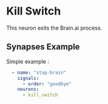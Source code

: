# Kill Switch

This neuron exits the Brain.ai process.

## Synapses Example

Simple example :

```yml
  - name: "stop-brain"
    signals:
      - order: "goodbye"
    neurons:
      - kill_switch    
```
